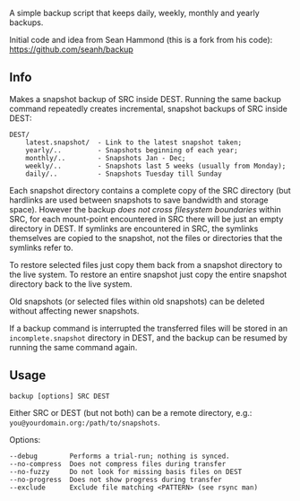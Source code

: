 A simple backup script that keeps daily, weekly, monthly and yearly backups.

Initial code and idea from Sean Hammond (this is a fork from his code):
https://github.com/seanh/backup

Info
----
Makes a snapshot backup of SRC inside DEST. Running the same backup command
repeatedly creates incremental, snapshot backups of SRC inside DEST:

	DEST/
		latest.snapshot/  - Link to the latest snapshot taken;
        yearly/..         - Snapshots beginning of each year;
        monthly/..        - Snapshots Jan - Dec;
        weekly/..         - Snapshots last 5 weeks (usually from Monday);
        daily/..          - Snapshots Tuesday till Sunday

Each snapshot directory contains a complete copy of the SRC directory (but
hardlinks are used between snapshots to save bandwidth and storage space).
However the backup _does not cross filesystem boundaries_ within SRC, for each
mount-point encountered in SRC there will be just an empty directory in DEST.
If symlinks are encountered in SRC, the symlinks themselves are copied to the
snapshot, not the files or directories that the symlinks refer to.

To restore selected files just copy them back from a snapshot directory to the
live system. To restore an entire snapshot just copy the entire snapshot
directory back to the live system.

Old snapshots (or selected files within old snapshots) can be deleted without
affecting newer snapshots.

If a backup command is interrupted the transferred files will be stored in an
`incomplete.snapshot` directory in DEST, and the backup can be resumed by
running the same command again.

Usage
-----

	backup [options] SRC DEST

Either SRC or DEST (but not both) can be a remote directory, e.g.:
`you@yourdomain.org:/path/to/snapshots`.

Options:

	--debug        Performs a trial-run; nothing is synced.
	--no-compress  Does not compress files during transfer
	--no-fuzzy     Do not look for missing basis files on DEST
	--no-progress  Does not show progress during transfer
	--exclude      Exclude file matching <PATTERN> (see rsync man)

